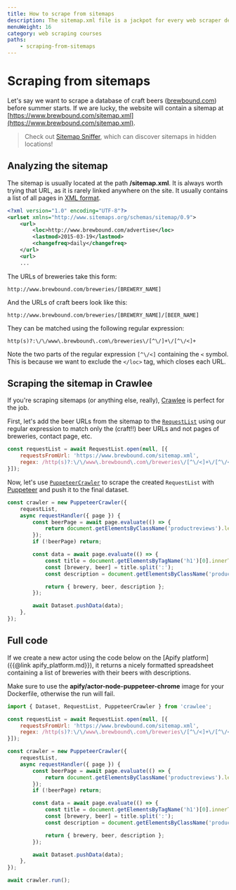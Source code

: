 ```yaml
---
title: How to scrape from sitemaps
description: The sitemap.xml file is a jackpot for every web scraper developer. Take advantage of this and learn a much easier way to extract  data from websites using Crawlee.
menuWeight: 16
category: web scraping courses
paths:
    - scraping-from-sitemaps
---
```


# [](#scraping-with-sitemaps) Scraping from sitemaps

Let's say we want to scrape a database of craft beers ([brewbound.com](https://brewbound.com)) before summer starts. If we are lucky, the website will contain a sitemap at [https://www.brewbound.com/sitemap.xml](https://www.brewbound.com/sitemap.xml).

> Check out [Sitemap Sniffer](https://apify.com/vaclavrut/sitemap-sniffer), which can discover sitemaps in hidden locations!

## [](#analyzing-the-sitemap) Analyzing the sitemap

The sitemap is usually located at the path **/sitemap.xml**. It is always worth trying that URL, as it is rarely linked anywhere on the site. It usually contains a list of all pages in [XML format](https://www.w3.org/standards/xml/core).

```XML
<?xml version="1.0" encoding="UTF-8"?>
<urlset xmlns="http://www.sitemaps.org/schemas/sitemap/0.9">
    <url>
        <loc>http://www.brewbound.com/advertise</loc>
        <lastmod>2015-03-19</lastmod>
        <changefreq>daily</changefreq>
    </url>
    <url>
    ...
```

The URLs of breweries take this form:

```text
http://www.brewbound.com/breweries/[BREWERY_NAME]
```

And the URLs of craft beers look like this:

```text
http://www.brewbound.com/breweries/[BREWERY_NAME]/[BEER_NAME]
```

They can be matched using the following regular expression:

```regexp
http(s)?:\/\/www\.brewbound\.com\/breweries\/[^\/]+\/[^\/<]+
```

Note the two parts of the regular expression `[^\/<]` containing the `<` symbol. This is because we want to exclude the `</loc>` tag, which closes each URL.

## [](#scraping-the-sitemap) Scraping the sitemap in Crawlee

If you're scraping sitemaps (or anything else, really), [Crawlee](https://crawlee.dev) is perfect for the job.

First, let's add the beer URLs from the sitemap to the [`RequestList`](https://crawlee.dev/api/core/class/RequestList) using our regular expression to match only the (craft!!) beer URLs and not pages of breweries, contact page, etc.

```JavaScript
const requestList = await RequestList.open(null, [{
    requestsFromUrl: 'https://www.brewbound.com/sitemap.xml',
    regex: /http(s)?:\/\/www\.brewbound\.com\/breweries\/[^\/<]+\/[^\/<]+/gm,
}]);
```

Now, let's use [`PuppeteerCrawler`](https://crawlee.dev/api/puppeteer-crawler/class/PuppeteerCrawler) to scrape the created `RequestList` with [Puppeteer](https://pptr.dev/) and push it to the final dataset.

```JavaScript
const crawler = new PuppeteerCrawler({
    requestList,
    async requestHandler({ page }) {
        const beerPage = await page.evaluate(() => {
            return document.getElementsByClassName('productreviews').length;
        });
        if (!beerPage) return;

        const data = await page.evaluate(() => {
            const title = document.getElementsByTagName('h1')[0].innerText;
            const [brewery, beer] = title.split(':');
            const description = document.getElementsByClassName('productreviews')[0].innerText;

            return { brewery, beer, description };
        });

        await Dataset.pushData(data);
    },
});
```

## [](#full-code) Full code

If we create a new actor using the code below on the [Apify platform]({{@link apify_platform.md}}), it returns a nicely formatted spreadsheet containing a list of breweries with their beers with descriptions.

Make sure to use the **apify/actor-node-puppeteer-chrome** image for your Dockerfile, otherwise the run will fail.

```JavaScript
import { Dataset, RequestList, PuppeteerCrawler } from 'crawlee';

const requestList = await RequestList.open(null, [{
    requestsFromUrl: 'https://www.brewbound.com/sitemap.xml',
    regex: /http(s)?:\/\/www\.brewbound\.com\/breweries\/[^\/<]+\/[^\/<]+/gm,
}]);

const crawler = new PuppeteerCrawler({
    requestList,
    async requestHandler({ page }) {
        const beerPage = await page.evaluate(() => {
            return document.getElementsByClassName('productreviews').length;
        });
        if (!beerPage) return;

        const data = await page.evaluate(() => {
            const title = document.getElementsByTagName('h1')[0].innerText;
            const [brewery, beer] = title.split(':');
            const description = document.getElementsByClassName('productreviews')[0].innerText;

            return { brewery, beer, description };
        });

        await Dataset.pushData(data);
    },
});

await crawler.run();
```
